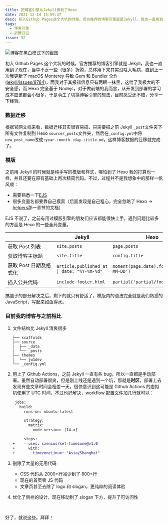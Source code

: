 ```yaml
---
title: 把博客引擎从Jekyll换到了Hexo
date: 2021-12-14 15:59:37
desc: 初入Github Pages这个大坑的时候，官方推荐的博客引擎就是Jekyll，我也一直用到了现在，当中不乏一些（很多）折腾，总体用下来其实没啥大毛病，直到上一次我更新了macOS Monterey导致Gem和Bundler全炸 (‣)，而我对于其报错信息只有两眼一抹黑，这给了我极大的不安全感，而Hexo完全基于Nodejs，对于做前端的我而言，从开发到部署的学习成本应该都会小很多，于是萌生了切换博客引擎的想法，目前感受还不错，分享一下经验。
tags:
  - 博客引擎
  - 折腾日记
issue: 52
---
```


![博客在黑白模式下的截图](/p_assets/202112/001.jpg)

初入 Github Pages 这个大坑的时候，官方推荐的博客引擎就是 Jekyll，我也一直用到了现在，当中不乏一些（很多）折腾，总体用下来其实没啥大毛病，直到上一次我更新了 macOS Monterey 导致 Gem 和 Bundler 全炸 ([jekyll/issues/8784](https://github.com/jekyll/jekyll/issues/8784))，而我对于其报错信息只有两眼一抹黑，这给了我极大的不安全感，而 Hexo 完全基于 Nodejs，对于做前端的我而言，从开发到部署的学习成本应该都会小很多，于是萌生了切换博客引擎的想法，目前感受还不错，分享一下经验。

### 数据迁移

根据官网文档来看，数据迁移其实很容易搞，只需要把之前 Jekyll `_post`文件夹下所有文件复制到 Hexo `source/_posts`文件夹，然后在`_config.yml`中将`new_post_name`改成`:year-:month-:day-:title.md`，这样博客数据的迁移就完成了。

### 模版

之前用 Jekyll 的时候就是纯手写的模版和样式，哪怕到了 Hexo 我的打算也一样，并且还要在原有基础上再次精简代码。不过，过程并不是我想象中的那样一帆风顺：

- 需要熟悉一下[EJS](https://ejs.co/)
- 很多变量名都要靠自己摸索（后面发现是自己粗心，完全忽略了 Hexo → [helpers](https://hexo.io/docs/helpers)那一章节的文档）

EJS 不说了，之前有用过模版引擎的朋友们应该都能很快上手，遇到问题比较多的方面是 Hexo 的一些全局变量。

<div class="table-wrap">

|                                             | Jekyll                                                    | Hexo                                     |
|---------------------------------------------| --------------------------------------------------------- | ---------------------------------------- |
| <div style="width: 140px;"></div>获取 Post 列表 | `site.posts`                                              | `page.posts`                             |
| 获取博客主标题                                     | `site.title`                                              | `config.title`                           |
| 获取 Post 日期及格式化                              | <code>article.published_at &#124; date: "%Y-%m-%d"</code> | `moment(page.date).format('YYYY-MM-DD')` |
| 插入公共代码                                      | `include footer.html`                                     | `partial('partial/footer')`              |

</div>

搞脑子的部分解决之后，剩下的就只有舒适了，模版内的语法完全就是我们熟悉的 JavaScript，写起来如鱼得水。

### 目前我的博客与之前相比

1. 文件结构比 Jekyll 清爽很多

   ```plaintext
   ├── scaffolds
   ├── source
   |  ├── _data
   |  └── _posts
   ├── themes
   |  └── jw1dev
   └── _config.yml
   ```

2. 用上了 Github Actions，之前 Jekyll 一直有些 bug，所以一直都是手动部署。虽然自动部署很爽，但是刚上线还是遇到一个坑，那就是**时区**，部署上去发现有些文章时间会相差一天，很快意识到这可能是 Github Actions 的虚拟机使用了 UTC 时间，不过也好解决，workflow 配置文件加几行就可以：

   ```diff
    jobs:
      build:
        runs-on: ubuntu-latest

        strategy:
          matrix:
            node-version: [14.x]

        steps:
   +    - uses: szenius/set-timezone@v1.0
   +      with:
   +        timezoneLinux: "Asia/Shanghai"
   ```

3. 删除了大量的无用代码
   
   - CSS 代码从 2000+行减少到了 800+行
   - 现在的首页零 JS 代码
   - 文章页甚至去除了 logo 和 slogan，更纯粹的阅读体验

4. 优化了侧栏的设计，现在移动到了 slogan 下方，提升了可访问性

<br>

好了，就说这些。拜拜！
